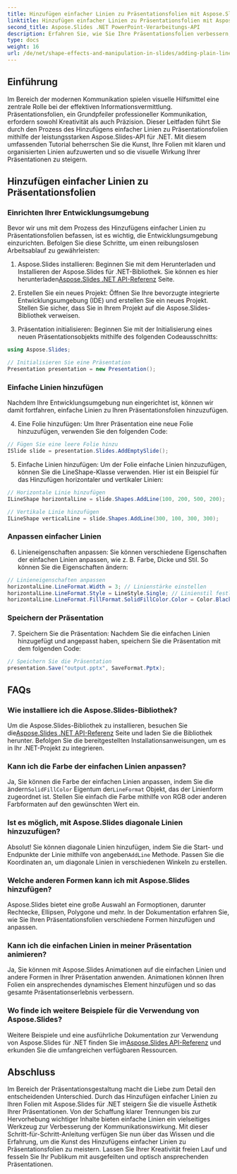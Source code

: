 ```yaml
---
title: Hinzufügen einfacher Linien zu Präsentationsfolien mit Aspose.Slides
linktitle: Hinzufügen einfacher Linien zu Präsentationsfolien mit Aspose.Slides
second_title: Aspose.Slides .NET PowerPoint-Verarbeitungs-API
description: Erfahren Sie, wie Sie Ihre Präsentationsfolien verbessern, indem Sie mit Aspose.Slides für .NET einfache Linien hinzufügen. Befolgen Sie diese umfassende Anleitung mit Schritt-für-Schritt-Anleitungen und Quellcode-Beispielen.
type: docs
weight: 16
url: /de/net/shape-effects-and-manipulation-in-slides/adding-plain-lines/
---
```


## Einführung

Im Bereich der modernen Kommunikation spielen visuelle Hilfsmittel eine zentrale Rolle bei der effektiven Informationsvermittlung. Präsentationsfolien, ein Grundpfeiler professioneller Kommunikation, erfordern sowohl Kreativität als auch Präzision. Dieser Leitfaden führt Sie durch den Prozess des Hinzufügens einfacher Linien zu Präsentationsfolien mithilfe der leistungsstarken Aspose.Slides-API für .NET. Mit diesem umfassenden Tutorial beherrschen Sie die Kunst, Ihre Folien mit klaren und organisierten Linien aufzuwerten und so die visuelle Wirkung Ihrer Präsentationen zu steigern.

## Hinzufügen einfacher Linien zu Präsentationsfolien

### Einrichten Ihrer Entwicklungsumgebung

Bevor wir uns mit dem Prozess des Hinzufügens einfacher Linien zu Präsentationsfolien befassen, ist es wichtig, die Entwicklungsumgebung einzurichten. Befolgen Sie diese Schritte, um einen reibungslosen Arbeitsablauf zu gewährleisten:

1.  Aspose.Slides installieren: Beginnen Sie mit dem Herunterladen und Installieren der Aspose.Slides für .NET-Bibliothek. Sie können es hier herunterladen[Aspose.Slides .NET API-Referenz](https://reference.aspose.com/slides/net/) Seite.

2. Erstellen Sie ein neues Projekt: Öffnen Sie Ihre bevorzugte integrierte Entwicklungsumgebung (IDE) und erstellen Sie ein neues Projekt. Stellen Sie sicher, dass Sie in Ihrem Projekt auf die Aspose.Slides-Bibliothek verweisen.

3. Präsentation initialisieren: Beginnen Sie mit der Initialisierung eines neuen Präsentationsobjekts mithilfe des folgenden Codeausschnitts:

```csharp
using Aspose.Slides;

// Initialisieren Sie eine Präsentation
Presentation presentation = new Presentation();
```

### Einfache Linien hinzufügen

Nachdem Ihre Entwicklungsumgebung nun eingerichtet ist, können wir damit fortfahren, einfache Linien zu Ihren Präsentationsfolien hinzuzufügen.

4. Eine Folie hinzufügen: Um Ihrer Präsentation eine neue Folie hinzuzufügen, verwenden Sie den folgenden Code:

```csharp
// Fügen Sie eine leere Folie hinzu
ISlide slide = presentation.Slides.AddEmptySlide();
```

5. Einfache Linien hinzufügen: Um der Folie einfache Linien hinzuzufügen, können Sie die LineShape-Klasse verwenden. Hier ist ein Beispiel für das Hinzufügen horizontaler und vertikaler Linien:

```csharp
// Horizontale Linie hinzufügen
ILineShape horizontalLine = slide.Shapes.AddLine(100, 200, 500, 200);

// Vertikale Linie hinzufügen
ILineShape verticalLine = slide.Shapes.AddLine(300, 100, 300, 300);
```

### Anpassen einfacher Linien

6. Linieneigenschaften anpassen: Sie können verschiedene Eigenschaften der einfachen Linien anpassen, wie z. B. Farbe, Dicke und Stil. So können Sie die Eigenschaften ändern:

```csharp
// Linieneigenschaften anpassen
horizontalLine.LineFormat.Width = 3; // Linienstärke einstellen
horizontalLine.LineFormat.Style = LineStyle.Single; // Linienstil festlegen
horizontalLine.LineFormat.FillFormat.SolidFillColor.Color = Color.Black; // Linienfarbe festlegen
```

### Speichern der Präsentation

7. Speichern Sie die Präsentation: Nachdem Sie die einfachen Linien hinzugefügt und angepasst haben, speichern Sie die Präsentation mit dem folgenden Code:

```csharp
// Speichern Sie die Präsentation
presentation.Save("output.pptx", SaveFormat.Pptx);
```

## FAQs

### Wie installiere ich die Aspose.Slides-Bibliothek?
 Um die Aspose.Slides-Bibliothek zu installieren, besuchen Sie die[Aspose.Slides .NET API-Referenz](https://reference.aspose.com/slides/net/) Seite und laden Sie die Bibliothek herunter. Befolgen Sie die bereitgestellten Installationsanweisungen, um es in Ihr .NET-Projekt zu integrieren.

### Kann ich die Farbe der einfachen Linien anpassen?
 Ja, Sie können die Farbe der einfachen Linien anpassen, indem Sie die ändern`SolidFillColor` Eigentum der`LineFormat` Objekt, das der Linienform zugeordnet ist. Stellen Sie einfach die Farbe mithilfe von RGB oder anderen Farbformaten auf den gewünschten Wert ein.

### Ist es möglich, mit Aspose.Slides diagonale Linien hinzuzufügen?
 Absolut! Sie können diagonale Linien hinzufügen, indem Sie die Start- und Endpunkte der Linie mithilfe von angeben`AddLine` Methode. Passen Sie die Koordinaten an, um diagonale Linien in verschiedenen Winkeln zu erstellen.

### Welche anderen Formen kann ich mit Aspose.Slides hinzufügen?
Aspose.Slides bietet eine große Auswahl an Formoptionen, darunter Rechtecke, Ellipsen, Polygone und mehr. In der Dokumentation erfahren Sie, wie Sie Ihren Präsentationsfolien verschiedene Formen hinzufügen und anpassen.

### Kann ich die einfachen Linien in meiner Präsentation animieren?
Ja, Sie können mit Aspose.Slides Animationen auf die einfachen Linien und andere Formen in Ihrer Präsentation anwenden. Animationen können Ihren Folien ein ansprechendes dynamisches Element hinzufügen und so das gesamte Präsentationserlebnis verbessern.

### Wo finde ich weitere Beispiele für die Verwendung von Aspose.Slides?
 Weitere Beispiele und eine ausführliche Dokumentation zur Verwendung von Aspose.Slides für .NET finden Sie im[Aspose.Slides API-Referenz](https://reference.aspose.com/slides/net/) und erkunden Sie die umfangreichen verfügbaren Ressourcen.

## Abschluss

Im Bereich der Präsentationsgestaltung macht die Liebe zum Detail den entscheidenden Unterschied. Durch das Hinzufügen einfacher Linien zu Ihren Folien mit Aspose.Slides für .NET steigern Sie die visuelle Ästhetik Ihrer Präsentationen. Von der Schaffung klarer Trennungen bis zur Hervorhebung wichtiger Inhalte bieten einfache Linien ein vielseitiges Werkzeug zur Verbesserung der Kommunikationswirkung. Mit dieser Schritt-für-Schritt-Anleitung verfügen Sie nun über das Wissen und die Erfahrung, um die Kunst des Hinzufügens einfacher Linien zu Präsentationsfolien zu meistern. Lassen Sie Ihrer Kreativität freien Lauf und fesseln Sie Ihr Publikum mit ausgefeilten und optisch ansprechenden Präsentationen.